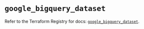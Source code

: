 # `google_bigquery_dataset`

Refer to the Terraform Registry for docs: [`google_bigquery_dataset`](https://registry.terraform.io/providers/hashicorp/google-beta/5.29.1/docs/resources/google_bigquery_dataset).
